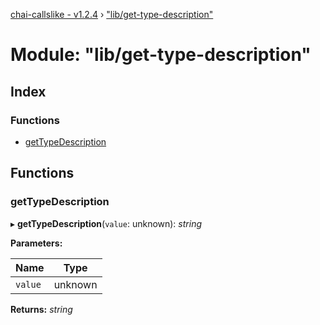 [chai-callslike - v1.2.4](../README.md) › ["lib/get-type-description"](_lib_get_type_description_.md)

# Module: "lib/get-type-description"

## Index

### Functions

* [getTypeDescription](_lib_get_type_description_.md#gettypedescription)

## Functions

###  getTypeDescription

▸ **getTypeDescription**(`value`: unknown): *string*

**Parameters:**

Name | Type |
------ | ------ |
`value` | unknown |

**Returns:** *string*
